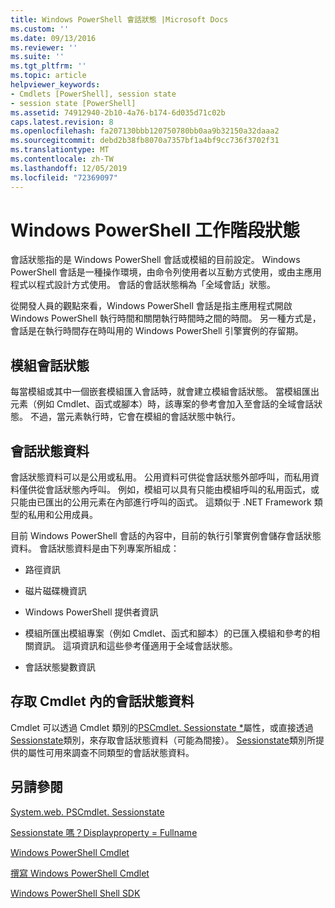 ```yaml
---
title: Windows PowerShell 會話狀態 |Microsoft Docs
ms.custom: ''
ms.date: 09/13/2016
ms.reviewer: ''
ms.suite: ''
ms.tgt_pltfrm: ''
ms.topic: article
helpviewer_keywords:
- Cmdlets [PowerShell], session state
- session state [PowerShell]
ms.assetid: 74912940-2b10-4a76-b174-6d035d71c02b
caps.latest.revision: 8
ms.openlocfilehash: fa207130bbb120750780bb0aa9b32150a32daaa2
ms.sourcegitcommit: debd2b38fb8070a7357bf1a4bf9cc736f3702f31
ms.translationtype: MT
ms.contentlocale: zh-TW
ms.lasthandoff: 12/05/2019
ms.locfileid: "72369097"
---
```

# <a name="windows-powershell-session-state"></a>Windows PowerShell 工作階段狀態

會話狀態指的是 Windows PowerShell 會話或模組的目前設定。 Windows PowerShell 會話是一種操作環境，由命令列使用者以互動方式使用，或由主應用程式以程式設計方式使用。 會話的會話狀態稱為「全域會話」狀態。

從開發人員的觀點來看，Windows PowerShell 會話是指主應用程式開啟 Windows PowerShell 執行時間和關閉執行時間時之間的時間。 另一種方式是，會話是在執行時間存在時叫用的 Windows PowerShell 引擎實例的存留期。

## <a name="module-session-state"></a>模組會話狀態

每當模組或其中一個嵌套模組匯入會話時，就會建立模組會話狀態。 當模組匯出元素（例如 Cmdlet、函式或腳本）時，該專案的參考會加入至會話的全域會話狀態。 不過，當元素執行時，它會在模組的會話狀態中執行。

## <a name="session-state-data"></a>會話狀態資料

會話狀態資料可以是公用或私用。 公用資料可供從會話狀態外部呼叫，而私用資料僅供從會話狀態內呼叫。 例如，模組可以具有只能由模組呼叫的私用函式，或只能由已匯出的公用元素在內部進行呼叫的函式。 這類似于 .NET Framework 類型的私用和公用成員。

目前 Windows PowerShell 會話的內容中，目前的執行引擎實例會儲存會話狀態資料。 會話狀態資料是由下列專案所組成：

- 路徑資訊

- 磁片磁碟機資訊

- Windows PowerShell 提供者資訊

- 模組所匯出模組專案（例如 Cmdlet、函式和腳本）的已匯入模組和參考的相關資訊。 這項資訊和這些參考僅適用于全域會話狀態。

- 會話狀態變數資訊

## <a name="accessing-session-state-data-within-cmdlets"></a>存取 Cmdlet 內的會話狀態資料

Cmdlet 可以透過 Cmdlet 類別的[PSCmdlet. Sessionstate *](/dotnet/api/System.Management.Automation.PSCmdlet.SessionState)屬性，或直接透過[Sessionstate](/dotnet/api/System.Management.Automation.SessionState)類別，來存取會話狀態資料（可能為間接）。 [Sessionstate](/dotnet/api/System.Management.Automation.SessionState)類別所提供的屬性可用來調查不同類型的會話狀態資料。

## <a name="see-also"></a>另請參閱

[System.web. PSCmdlet. Sessionstate](/dotnet/api/System.Management.Automation.PSCmdlet.SessionState)

[Sessionstate 嗎？Displayproperty = Fullname](/dotnet/api/System.Management.Automation.SessionState)

[Windows PowerShell Cmdlet](./cmdlet-overview.md)

[撰寫 Windows PowerShell Cmdlet](./writing-a-windows-powershell-cmdlet.md)

[Windows PowerShell Shell SDK](../windows-powershell-reference.md)
